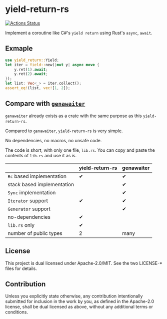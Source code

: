 # yield-return-rs

[![Actions Status](https://github.com/frozenlib/yield-return-rs/workflows/CI/badge.svg)](https://github.com/frozenlib/yield-return-rs/actions)

Implement a coroutine like C#'s `yield return` using Rust's `async`, `await`.

## Exmaple

```rust
use yield_return::Yield;
let iter = Yield::new(|mut y| async move {
    y.ret(1).await;
    y.ret(2).await;
});
let list: Vec<_> = iter.collect();
assert_eq!(list, vec![1, 2]);
```

## Compare with [`genawaiter`](https://github.com/whatisaphone/genawaiter)

`genawaiter` already exists as a crate with the same purpose as this `yield-return-rs`.

Compared to `genawaiter`, `yield-return-rs` is very simple.

No dependencies, no macros, no unsafe code.

The code is short, with only one file, `lib.rs`. You can copy and paste the contents of `lib.rs` and use it as is.

|                            | yield-return-rs | genawaiter |
| -------------------------- | --------------- | ---------- |
| `Rc` based implementation  | ✔               | ✔          |
| stack based implementation |                 | ✔          |
| `Sync` implementation      |                 | ✔          |
| `Iterator` support         | ✔               | ✔          |
| `Generator` support        |                 | ✔          |
| no-dependencies            | ✔               |            |
| `lib.rs` only              | ✔               |            |
| number of public types     | 2               | many       |

## License

This project is dual licensed under Apache-2.0/MIT. See the two LICENSE-\* files for details.

## Contribution

Unless you explicitly state otherwise, any contribution intentionally submitted for inclusion in the work by you, as defined in the Apache-2.0 license, shall be dual licensed as above, without any additional terms or conditions.
